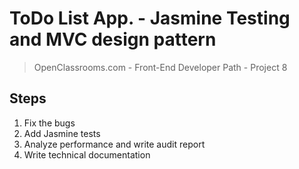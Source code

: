 # ToDo List App. - Jasmine Testing and MVC design pattern
> OpenClassrooms.com - Front-End Developer Path - Project 8

## Steps
1. Fix the bugs
2. Add Jasmine tests
3. Analyze performance and write audit report
4. Write technical documentation
